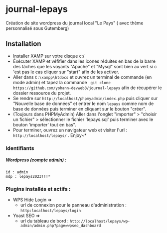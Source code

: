 # journal-lepays
Création de site wordpress du journal local "Le Pays" ( avec thème personnalisé sous Gutemberg)

## Installation 
- Installer XAMP sur votre disque c:/
- Éxécuter XAMP et véfifier dans les icones réduites en bas de la barre des tâches que les voyants "Apache" et "Mysql" sont bien au vert si c 'est pas le cas cliquer sur "start" afin de les activer.
- Aller dans `C:\xampp\htdocs` et ouvrez un terminal de commande (en mode admin) et tapez la commande ` git clone https://github.com/yohann-devweb3/journal-lepays` afin de récupérer le dossier ressource du projet.
- Se rendre sur `http://localhost/phpmyadmin/index.php` puis cliquer sur "Nouvelle base de données" et entrer le nom `lepays` comme nom de base de données puis terminer en cliquant sur le bouton "créer".
- (Toujours dans PHPMyAdmin) Aller dans l'onglet "importer" > "choisir un fichier" > sélectionner le fichier 'lepays.sql' puis terminer avec le bouton 'importer' tout en bas".
- Pour terminer, ouvrez un navigateur web et visiter l'url : `http://localhost/lepays/` . Enjoy~*

### Identifiants
  ##### Wordpress (compte admin) :
    id : admin
    mdp : lepays2023!!!*
    
### Plugins installés et actifs : 
  - WPS Hide Login =>
      - url de connexion pour le panneau d'administration : `http:localhost/lepays/login`
  - Yoast SEO =>
      - url du tableau de bord : `http://localhost/lepays/wp-admin/admin.php?page=wpseo_dashboard`
